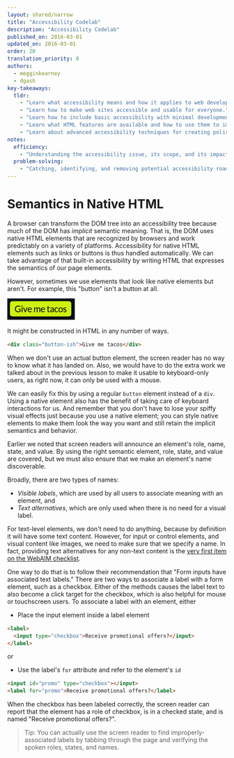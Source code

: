 ```yaml
---
layout: shared/narrow
title: "Accessibility Codelab"
description: "Accessibility Codelab"
published_on: 2016-03-01
updated_on: 2016-03-01
order: 20
translation_priority: 0
authors:
  - megginkearney
  - dgash
key-takeaways:
  tldr: 
    - "Learn what accessibility means and how it applies to web development."
    - "Learn how to make web sites accessible and usable for everyone."
    - "Learn how to include basic accessibility with minimal development impace."
    - "Learn what HTML features are available and how to use them to improve accessibility."
    - "Learn about advanced accessibility techniques for creating polished accessibility experiences."
notes:
  efficiency:
    - "Understanding the accessibility issue, its scope, and its impact can make you a better web developer."
  problem-solving:
    - "Catching, identifying, and removing potential accessibility roadblocks before they happen can improve your development process and reduce maintenance requirements."
---
```


# Semantics in Native HTML

A browser can transform the DOM tree into an accessibility tree because much of the DOM has *implicit* semantic meaning. That is, the DOM uses native HTML elements that are recognized by browsers and work predictably on a variety of platforms. Accessibility for native HTML elements such as links or buttons is thus handled automatically. We can take advantage of that built-in accessibility by writing HTML that expresses the semantics of our page elements.

However, sometimes we use elements that look like native elements but aren't. For example, this "button" isn't a button at all.

![tacobutton.png](imgs/tacobutton.png)

It might be constructed in HTML in any number of ways.

```html
<div class="button-ish">Give me tacos</div>
```

When we don't use an actual button element, the screen reader has no way to know what it has landed on. Also, we would have to do the extra work we talked about in the previous lesson to make it usable to keyboard-only users, as right now, it can only be used with a mouse.

We can easily fix this by using a regular `button` element instead of a `div`. Using a native element also has the benefit of taking care of keyboard interactions for us. And remember that you don't have to lose your spiffy visual effects just because you use a native element; you can style native elements to make them look the way you want and still retain the implicit semantics and behavior.

Earlier we noted that screen readers will announce an element's role, name, state, and value. By using the right semantic element, role, state, and value are covered, but we must also ensure that we make an element's name discoverable.

Broadly, there are two types of names:

 - *Visible labels*, which are used by all users to associate meaning with an element, and
 - *Text alternatives*, which are only used when there is no need for a visual label.

For text-level elements, we don't need to do anything, because by definition it will have some text content. However, for input or control elements, and visual content like images, we need to make sure that we specify a name. In fact, providing text alternatives for any non-text content is the [very first item on the WebAIM checklist](http://webaim.org/standards/wcag/checklist#g1.1).

One way to do that is to follow their recommendation that "Form inputs have associated text labels." There are two ways to associate a label with a form element, such as a checkbox. Either of the methods causes the label text to also become a click target for the checkbox, which is also helpful for mouse or touchscreen users. To associate a label with an element, either

 - Place the input element inside a label element
```html
<label>
  <input type="checkbox">Receive promotional offers?</input>
</label>
```

or

 - Use the label's `for` attribute and refer to the element's `id`
```html
<input id="promo" type="checkbox"></input>
<label for="promo">Receive promotional offers?</label>
```

When the checkbox has been labeled correctly, the screen reader can report that the element has a role of checkbox, is in a checked state, and is named "Receive promotional offers?". 

>Tip: You can actually use the screen reader to find improperly-associated labels by tabbing through the page and verifying the spoken roles, states, and names.

